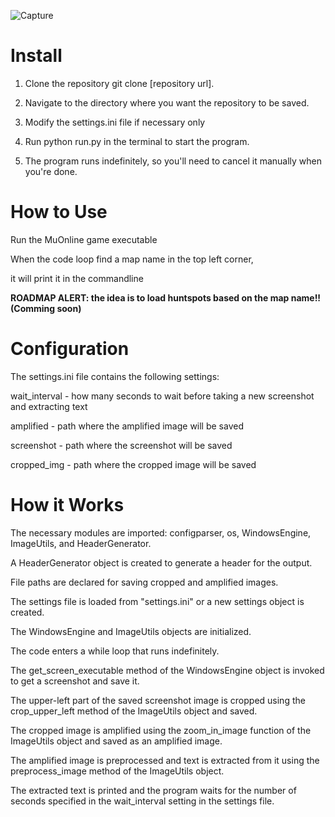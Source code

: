 ![Capture](https://user-images.githubusercontent.com/6570848/227750960-774112d2-0a5e-49d3-8cc8-f5c200b239ec.JPG)


# Install 

1. Clone the repository git clone [repository url].

2. Navigate to the directory where you want the repository to be saved.

3. Modify the settings.ini file if necessary only

4. Run python run.py in the terminal to start the program.

5. The program runs indefinitely, so you'll need to cancel it manually when you're done.

# How to Use

Run the MuOnline game executable

When the code loop find a map name in the top left corner,

it will print it in the commandline

**ROADMAP ALERT: the idea is to load huntspots based on the map name!! (Comming soon)**

# Configuration

The settings.ini file contains the following settings:

wait_interval - how many seconds to wait before taking a new screenshot and extracting text

amplified - path where the amplified image will be saved

screenshot - path where the screenshot will be saved

cropped_img - path where the cropped image will be saved


# How it Works

The necessary modules are imported: configparser, os, WindowsEngine, ImageUtils, and HeaderGenerator.

A HeaderGenerator object is created to generate a header for the output.

File paths are declared for saving cropped and amplified images.

The settings file is loaded from "settings.ini" or a new settings object is created.

The WindowsEngine and ImageUtils objects are initialized.

The code enters a while loop that runs indefinitely.

The get_screen_executable method of the WindowsEngine object is invoked to get a screenshot and save it.

The upper-left part of the saved screenshot image is cropped using the crop_upper_left method of the ImageUtils object and saved.

The cropped image is amplified using the zoom_in_image function of the ImageUtils object and saved as an amplified image.

The amplified image is preprocessed and text is extracted from it using the preprocess_image method of the ImageUtils object.

The extracted text is printed and the program waits for the number of seconds specified in the wait_interval setting in the settings file.
